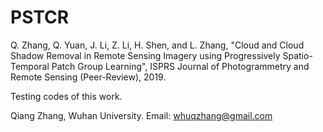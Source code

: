 # PSTCR
Q. Zhang, Q. Yuan, J. Li, Z. Li, H. Shen, and L. Zhang, "Cloud and Cloud Shadow Removal in Remote Sensing Imagery using Progressively Spatio-Temporal Patch Group Learning", ISPRS Journal of Photogrammetry and Remote Sensing (Peer-Review), 2019.

Testing codes of this work.

Qiang Zhang,
Wuhan University.
Email: whuqzhang@gmail.com
